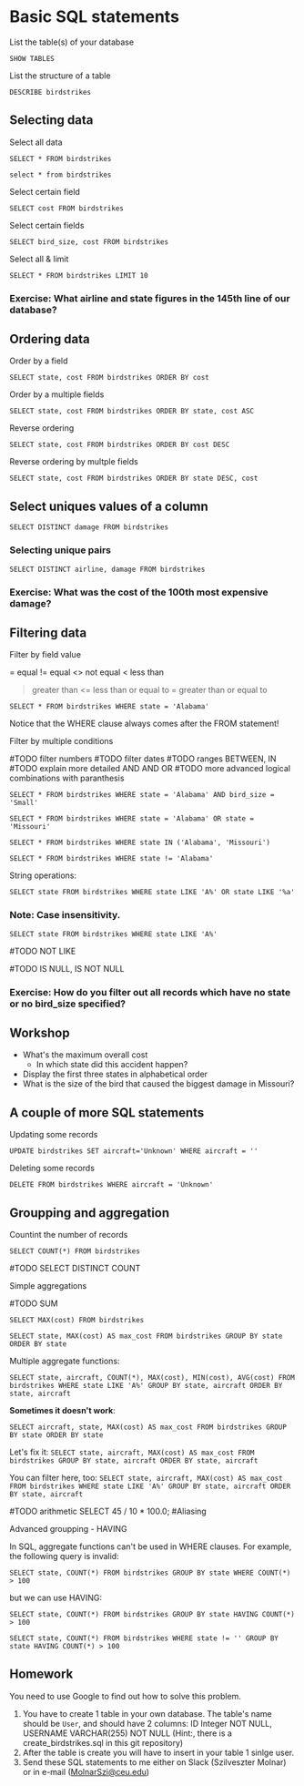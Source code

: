 # Basic SQL statements


List the table(s) of your database

`SHOW TABLES`

List the structure of a table

`DESCRIBE birdstrikes`

## Selecting data

Select all data

`SELECT * FROM birdstrikes`

`select * from birdstrikes`

Select certain field

`SELECT cost FROM birdstrikes`

Select certain fields

`SELECT bird_size, cost FROM birdstrikes`

Select all & limit

`SELECT * FROM birdstrikes LIMIT 10`

### Exercise: What airline and state figures in the 145th line of our database?

## Ordering data

Order by a field

`SELECT state, cost FROM birdstrikes ORDER BY cost`

Order by a multiple fields

`SELECT state, cost FROM birdstrikes ORDER BY state, cost ASC`

Reverse ordering

`SELECT state, cost FROM birdstrikes ORDER BY cost DESC`

Reverse ordering by multple fields

`SELECT state, cost FROM birdstrikes ORDER BY state DESC, cost`

## Select uniques values of a column

`SELECT DISTINCT damage FROM birdstrikes`

### Selecting unique pairs

`SELECT DISTINCT airline, damage FROM birdstrikes`

### Exercise: What was the cost of the 100th most expensive damage?


## Filtering data

Filter by field value

= equal
!= equal
<> not equal
< less than
> greater than
<= less than or equal to
>= greater than or equal to

`SELECT * FROM birdstrikes WHERE state = 'Alabama'`

Notice that the WHERE clause always comes after the FROM statement!

Filter by multiple conditions


#TODO filter numbers
#TODO filter dates
#TODO ranges BETWEEN, IN
#TODO explain more detailed AND AND OR
#TODO more advanced logical combinations with paranthesis

`SELECT * FROM birdstrikes WHERE state = 'Alabama' AND bird_size = 'Small'`

`SELECT * FROM birdstrikes WHERE state = 'Alabama' OR state = 'Missouri'`

`SELECT * FROM birdstrikes WHERE state IN ('Alabama', 'Missouri')`

`SELECT * FROM birdstrikes WHERE state != 'Alabama'`

String operations:

`SELECT state FROM birdstrikes WHERE state LIKE 'A%' OR state LIKE '%a'`

### Note: Case insensitivity.

`SELECT state FROM birdstrikes WHERE state LIKE 'A%'`

#TODO NOT LIKE

#TODO IS NULL, IS NOT NULL

### Exercise: How do you filter out all records which have no state or no bird_size specified?

## Workshop
* What's the maximum overall cost
  * In which state did this accident happen?
* Display the first three states in alphabetical order
* What is the size of the bird that caused the biggest damage in Missouri?

## A couple of more SQL statements

Updating some records

`UPDATE birdstrikes SET aircraft='Unknown' WHERE aircraft = ''`

Deleting some records

`DELETE FROM birdstrikes WHERE aircraft = 'Unknown'`

## Groupping and aggregation

Countint the number of records

`SELECT COUNT(*) FROM birdstrikes`

#TODO SELECT DISTINCT COUNT

Simple aggregations

#TODO SUM


`SELECT MAX(cost) FROM birdstrikes`

`SELECT state, MAX(cost) AS max_cost FROM birdstrikes GROUP BY state ORDER BY state`

Multiple aggregate functions:

`SELECT state, aircraft, COUNT(*), MAX(cost), MIN(cost), AVG(cost) FROM birdstrikes WHERE state LIKE 'A%' GROUP BY state, aircraft ORDER BY state, aircraft`

**Sometimes it doesn't work**:

`SELECT aircraft, state, MAX(cost) AS max_cost FROM birdstrikes GROUP BY state ORDER BY state`

Let's fix it:
`SELECT state, aircraft, MAX(cost) AS max_cost FROM birdstrikes GROUP BY state, aircraft ORDER BY state, aircraft`

You can filter here, too:
`SELECT state, aircraft, MAX(cost) AS max_cost FROM birdstrikes WHERE state LIKE 'A%' GROUP BY state, aircraft ORDER BY state, aircraft`

#TODO arithmetic SELECT 45 / 10 * 100.0;
#Aliasing


Advanced groupping - HAVING

In SQL, aggregate functions can't be used in WHERE clauses. For example, the following query is invalid:

`SELECT state, COUNT(*) FROM birdstrikes GROUP BY state WHERE COUNT(*) > 100`

but we can use HAVING:

`SELECT state, COUNT(*) FROM birdstrikes GROUP BY state HAVING COUNT(*) > 100`

`SELECT state, COUNT(*) FROM birdstrikes
WHERE state != ''
GROUP BY state HAVING COUNT(*) > 100`

## Homework

You need to use Google to find out how to solve this problem.

1. You have to create 1 table in your own database. The table's name should be `User`, and should have 2 columns: ID Integer NOT NULL, USERNAME VARCHAR(255) NOT NULL (Hint:, there is a create_birdstrikes.sql in this git repository)
2. After the table is create you will have to insert in your table 1 sinlge user. 
3. Send these SQL statements to me either on Slack (Szilveszter Molnar) or in e-mail (MolnarSzi@ceu.edu)
